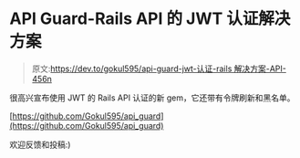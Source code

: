 # API Guard-Rails API 的 JWT 认证解决方案

> 原文:[https://dev.to/gokul595/api-guard-jwt-认证-rails 解决方案-API-456n](https://dev.to/gokul595/api-guard---jwt-authentication-solution-for-rails-apis-456n)

很高兴宣布使用 JWT 的 Rails API 认证的新 gem，它还带有令牌刷新和黑名单。

[https://github.com/Gokul595/api_guard](https://github.com/Gokul595/api_guard)

欢迎反馈和投稿:)